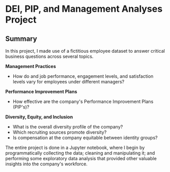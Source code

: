 # DEI, PIP, and Management Analyses Project 

## Summary

In this project, I made use of a fictitious employee dataset to answer critical business questions across several topics. 

**Management Practices**

* How do and job performance, engagement levels, and satisfaction levels vary for employees under different managers?

**Performance Improvement Plans**

* How effective are the company's Performance Improvement Plans (PIP's)?

**Diversity, Equity, and Inclusion**

* What is the overall diversity profile of the company?
* Which recruiting sources promote diversity?
* Is compensation at the company equitable between identity groups?

The entire project is done in a Jupyter notebook, where I begin by programmatically collecting the data; cleaning and manipulating it; and performing some exploratory data analysis that provided other valuable insights into the company's workforce. 
